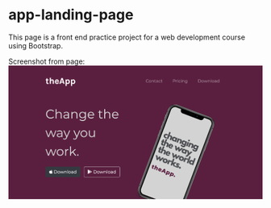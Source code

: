 # app-landing-page
This page is a front end practice project for a web development course using Bootstrap. 

Screenshot from page:
![alt text](https://github.com/bbehm/app-landing-page/blob/master/images/Screenshot%20of%20webpage.png?raw=true)
